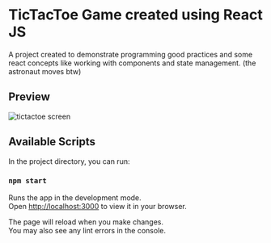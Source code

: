 # TicTacToe Game created using React JS

A project created to demonstrate programming good practices and some react concepts like working with components and state management.
(the astronaut moves btw)

## Preview

![tictactoe screen](https://user-images.githubusercontent.com/68619107/160295732-50af9d3e-9b9f-47b8-8121-fca6e418bdd1.png)

## Available Scripts

In the project directory, you can run:

### `npm start`

Runs the app in the development mode.\
Open [http://localhost:3000](http://localhost:3000) to view it in your browser.

The page will reload when you make changes.\
You may also see any lint errors in the console.
